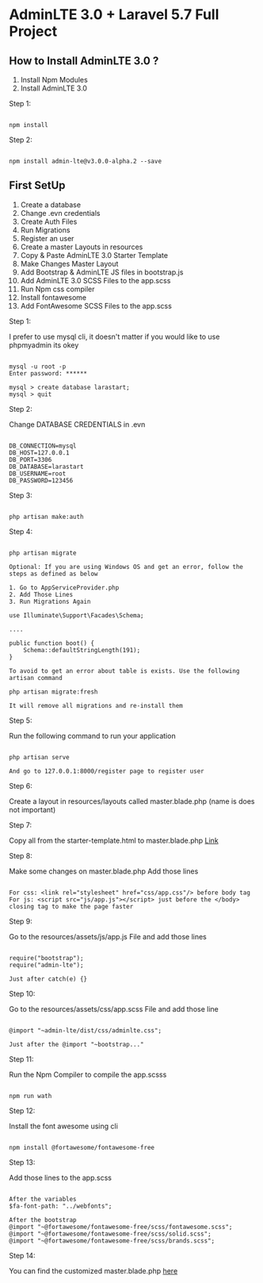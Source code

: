 # AdminLTE 3.0 + Laravel 5.7 Full Project

## How to Install AdminLTE 3.0 ?

1. Install Npm Modules
2. Install AdminLTE 3.0

Step 1:

~~~~

npm install 

~~~~

Step 2:

~~~~

npm install admin-lte@v3.0.0-alpha.2 --save

~~~~

## First SetUp

1. Create a database 
2. Change .evn credentials
3. Create Auth Files
4. Run Migrations
5. Register an user
6. Create a master Layouts in resources
7. Copy & Paste AdminLTE 3.0 Starter Template
8. Make Changes Master Layout
9. Add Bootstrap & AdminLTE JS files in bootstrap.js
10. Add AdminLTE 3.0 SCSS Files to the app.scss
11. Run Npm css compiler
12. Install fontawesome
13. Add FontAwesome SCSS Files to the app.scss 

Step 1:

I prefer to use mysql cli, it doesn't matter if you would like to use phpmyadmin its okey

~~~~

mysql -u root -p
Enter password: ******

mysql > create database larastart;
mysql > quit

~~~~

Step 2:

Change DATABASE CREDENTIALS in .evn 

~~~~

DB_CONNECTION=mysql
DB_HOST=127.0.0.1
DB_PORT=3306
DB_DATABASE=larastart
DB_USERNAME=root
DB_PASSWORD=123456

~~~~

Step 3:

~~~~

php artisan make:auth

~~~~

Step 4:

~~~~

php artisan migrate

Optional: If you are using Windows OS and get an error, follow the steps as defined as below

1. Go to AppServiceProvider.php
2. Add Those Lines
3. Run Migrations Again

use Illuminate\Support\Facades\Schema;

....

public function boot() {
	Schema::defaultStringLength(191);
}

To avoid to get an error about table is exists. Use the following artisan command

php artisan migrate:fresh

It will remove all migrations and re-install them

~~~~

Step 5:

Run the following command to run your application

~~~~

php artisan serve

And go to 127.0.0.1:8000/register page to register user 

~~~~

Step 6:

Create a layout in resources/layouts called master.blade.php (name is does not important)

Step 7:

Copy all from the starter-template.html to master.blade.php
[Link](larastart/resources/views/layouts/starter-template.html)

Step 8:

Make some changes on master.blade.php
Add those lines

~~~~

For css: <link rel="stylesheet" href="css/app.css"/> before body tag
For js: <script src="js/app.js"></script> just before the </body> closing tag to make the page faster

~~~~

Step 9:

Go to the resources/assets/js/app.js File and add those lines

~~~~

require("bootstrap");
require("admin-lte");

Just after catch(e) {}

~~~~

Step 10:

Go to the resources/assets/css/app.scss File and add those line

~~~~

@import "~admin-lte/dist/css/adminlte.css";

Just after the @import "~bootstrap..."

~~~~

Step 11:

Run the Npm Compiler to compile the app.scsss

~~~~

npm run wath

~~~~

Step 12:

Install the font awesome using cli

~~~~

npm install @fortawesome/fontawesome-free

~~~~

Step 13:

Add those lines to the app.scss

~~~~

After the variables
$fa-font-path: "../webfonts";

After the bootstrap
@import "~@fortawesome/fontawesome-free/scss/fontawesome.scss";
@import "~@fortawesome/fontawesome-free/scss/solid.scss";
@import "~@fortawesome/fontawesome-free/scss/brands.scss";

~~~~

Step 14:

You can find the customized master.blade.php [here](/larastart/resources/views/layout/starter-customized.html)